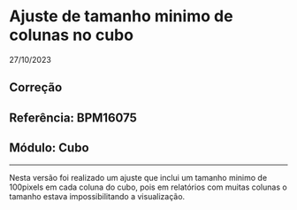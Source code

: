 # Ajuste de tamanho minimo de colunas no cubo
27/10/2023
## Correção
## Referência: BPM16075
## Módulo: Cubo
***

Nesta versão foi realizado um ajuste que inclui um tamanho minimo de 100pixels em cada coluna do cubo, pois em relatórios com muitas colunas o tamanho estava impossibilitando a visualização.